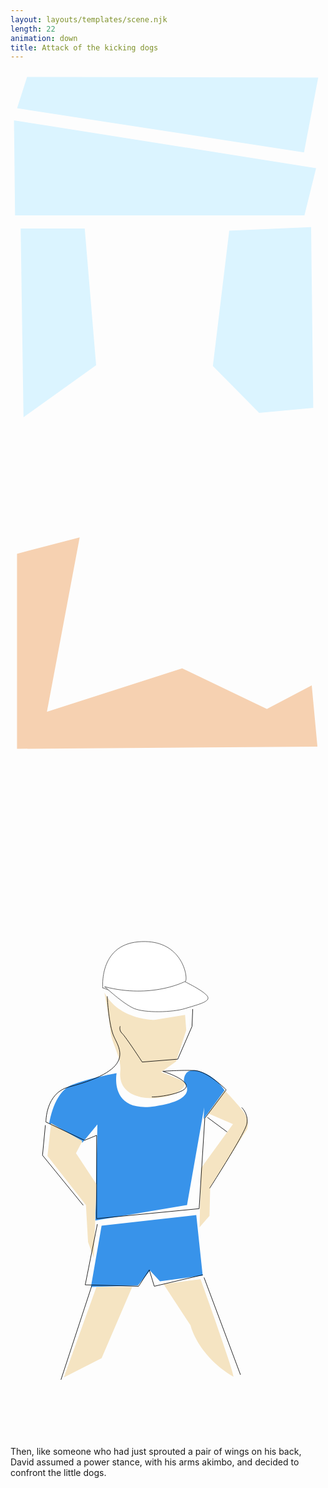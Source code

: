 ```yaml
---
layout: layouts/templates/scene.njk
length: 22
animation: down
title: Attack of the kicking dogs
---
```


<svg viewBox="0 0 590 1280" xmlns="http://www.w3.org/2000/svg" xml:space="preserve" style="fill-rule:evenodd;clip-rule:evenodd;stroke-linejoin:round;stroke-miterlimit:2">
<path style="fill:none" d="M-.836-2.844h590.427v1280.48H-.836z" transform="matrix(.99928 0 0 .99963 .835 2.843)"/><path d="m28.8 573.616 565.807 89.511-21.799 88.489h-542l-2.008-178Z" style="fill:#dbf4ff" transform="matrix(1 0 0 1 -22.256 -480.055)"/><path d="m12.376 70.92 18.672-58.666 545.328 1.333-26.661 140L12.376 70.92ZM19.048 296.254l5.334 353.333 136-97.333-21.339-256H19.048ZM409.715 300.254l-30.667 253.333 86.667 88 101.328-9.333-3.995-338.667-153.333 6.667Z" style="fill:#dbf4ff"/><path d="m12.215 905.379 117.333-30.667-61.333 326.668 253.333-81.33 158.672 76 84-44 10.667 114.66-562.677 4 .005-365.331Z" style="fill:#f6d1b1"/>
</svg>

<svg viewBox="0 0 590 1280" xmlns="http://www.w3.org/2000/svg" xml:space="preserve" style="fill-rule:evenodd;clip-rule:evenodd;stroke-linecap:round;stroke-linejoin:round;stroke-miterlimit:1.5">
<path style="fill:none" d="M-.836-2.844h590.427v1280.48H-.836z" transform="matrix(.99928 0 0 .99963 .835 2.843)"/><path d="M172.808 437.616s-7.734-79.132 65.984-86.007c73.719-6.875 91.141 51.531 90.016 70.007-1.125 18.477-66.492 52.993-156 16Z" style="fill:#fff;stroke:#4b4b4b;stroke-width:1px"/><path d="M176.792 439.609s41.313 47.195 66 60c24.688 12.804 86.696 11.101 116.016.007 29.32-11.093 58.555-18.945 49.984-34.007-8.57-15.063-51.172-40.249-51.172-40.249s-75.25 47.897-180.828 14.249Z" style="fill:#fff;stroke:#4b4b4b;stroke-width:1.32px" transform="matrix(.82733 0 0 .67757 30.526 137.874)"/><path d="M164.851 446.523s9.926 47.07 11.949 71.093c2.024 24.024 22.961 50.411 20 76-8.519 73.619 129.421 54.472 130 22 .056-3.145-48.008-20.007-48.008-20.007l30.016-19.993 20.388-58.348-2.38-28.769-61.602 9.242s-71.3.375-100.363-51.218Z" style="fill:#f5e4c2" transform="matrix(.9328 0 0 1 22.123 0)"/><path d="M72.808 691.616s7.852-58.453 42-72c34.148-13.546 84-22 84-22s-14.773 74.79 71.984 61.993c86.758-12.797 54.008-45.993 54.008-45.993s-2.57-28.179 28.008-20c30.578 8.18 48.203 36.256 48.203 36.256l-39.373 53.916 1.154-22.179-32.185 183.044-171.815 28.956 4.008-179.993-28 34-61.992-36Z" style="fill:#3893ea"/><path d="M401.011 629.872s29.531 30.438 38.39 44.391c8.86 13.953 3.995 28 3.995 28l-69.328 108-1.338 54.666-18.672 21.328 2.672-110.661 60.005-82.667-46.677-20.005 30.953-43.052ZM75.96 691.379l-6.672 61.333 72.005 92 3.99 69.328 10.671 29.339 5.334-137.334-38.662-58.666 12-22.667-58.666-33.333Z" style="fill:#f5e4c2"/><path d="m170.621 883.379-19.995 114.666 88-2.666 22.667-28 18.661 20 80.006-10.667-12.011-113.339-177.328 20.006Z" style="fill:#3893ea"/><path d="M161.076 997.729 99.954 1167.38l70.672-36 57.328-133.335-66.878-.316ZM286.616 992.707l50.677 77.343s12.7 55.82 80 96c5.674 3.38-61.344-182.677-61.344-182.677l-69.333 9.334Z" style="fill:#f5e4c2"/><path d="M181.293 454.045s1.953 46.334 10.667 70.667c8.713 24.333 49.87 64.227-82.667 98.667-43.755 11.369-42.938 65.708-42.938 65.708l72.266 34.292 22.672-9.334-.005 156 192-18.666 10.672-169.334 40-53.333s-34.485-34.729-58.677-36.005c-24.193-1.276-59.995 1.338-59.995 1.338s41.286 12.703 43.995 26.662c2.708 13.958-51.042 22.036-63.99 21.338" style="fill:none;stroke:#000;stroke-width:1px"/><path d="M205.293 510.045s-2.865 6.865 4 13.334c6.865 6.468 37.333 53.333 37.333 53.333l66.657-5.339 26.677-61.328 1.333-32M65.293 695.379l-5.339 56 76.006 93.333M369.293 680.712l36 26.667M433.288 662.045s13.14 12.339 9.333 30.667c-3.807 18.328-69.338 119.995-69.338 119.995M162.616 880.707l-22.662 113.338 100.006 2.667 19.994-30.667 9.329 30.662 90.677-21.328M151.96 996.712 94.626 1171.38M362.626 980.712l67.99 181.328" style="fill:none;stroke:#000;stroke-width:1px"/>
</svg>

Then, like someone who had just sprouted a pair of wings on his back, David assumed a power stance, with his arms akimbo, and decided to confront the little dogs.